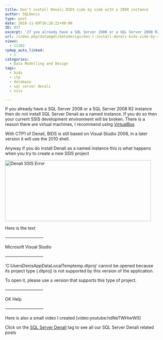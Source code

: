 ```yaml
---
title: Don’t install Denali BIDS side by side with a 2008 instance
author: SQLDenis
type: post
date: 2010-11-09T16:28:22+00:00
ID: 937
excerpt: 'If you already have a SQL Server 2008 or a SQL Server 2008 R2 instance then do not install SQL Server Denali as a named instance. If you do so then your current SSIS development environment will be broken. There is a reason there are virtual machines, I&hellip;'
url: /index.php/datamgmt/datadesign/don-t-install-denali-bids-side-by-side-w/
views:
  - 11302
rp4wp_auto_linked:
  - 1
categories:
  - Data Modelling and Design
tags:
  - bids
  - ctp
  - database
  - sql server denali
  - ssis

---
```

If you already have a SQL Server 2008 or a SQL Server 2008 R2 instance then do not install SQL Server Denali as a named instance. If you do so then your current SSIS development environment will be broken. There is a reason there are virtual machines, I recommend using [VirtualBox][1]

With CTP1 of Denali, BIDS is still based on Visual Studio 2008, in a later version it will use the 2010 shell.

Anyway if you do install Denali as a named instance this is what happens when you try to create a new SSIS project

[<img src="http://farm2.static.flickr.com/1079/5151504623_2289d67254.jpg" width="481" height="201" alt="Denali SSIS Error" />][2]

Here is the text

&#8212;&#8212;&#8212;&#8212;&#8212;&#8212;&#8212;&#8212;&#8212;
  
Microsoft Visual Studio
  
&#8212;&#8212;&#8212;&#8212;&#8212;&#8212;&#8212;&#8212;&#8212;
  
&#8216;C:UsersDenisAppDataLocalTemptemp.dtproj&#8217; cannot be opened because its project type (.dtproj) is not supported by this version of the application. 

To open it, please use a version that supports this type of project.
  
&#8212;&#8212;&#8212;&#8212;&#8212;&#8212;&#8212;&#8212;&#8212;
  
OK Help
  
&#8212;&#8212;&#8212;&#8212;&#8212;&#8212;&#8212;&#8212;&#8212;

Here is also a small video I created [video:youtube:hdNeTWHiwW0] 

Click on the [SQL Server Denali][3] tag to see all our SQL Server Denali related posts

 [1]: http://www.virtualbox.org/
 [2]: http://www.flickr.com/photos/denisgobo/5151504623/ "Denali SSIS Error by Denis Gobo, on Flickr"
 [3]: /index.php/All/sql+server+denali: